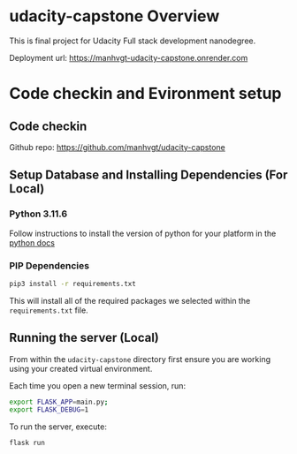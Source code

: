 # udacity-capstone Overview
This is final project for Udacity Full stack development nanodegree.

Deployment url:
https://manhvgt-udacity-capstone.onrender.com

# Code checkin and Evironment setup
## Code checkin
Github repo:
https://github.com/manhvgt/udacity-capstone

## Setup Database and Installing Dependencies (For Local)
### Python 3.11.6
Follow instructions to install the version of python for your platform in the [python docs](https://docs.python.org/3/using/unix.html#getting-and-installing-the-latest-version-of-python)

### PIP Dependencies

```bash
pip3 install -r requirements.txt
```

This will install all of the required packages we selected within the `requirements.txt` file.

## Running the server (Local)
From within the `udacity-capstone` directory first ensure you are working using your created virtual environment.

Each time you open a new terminal session, run:

```bash
export FLASK_APP=main.py;
export FLASK_DEBUG=1
```

To run the server, execute:

```bash
flask run
```


